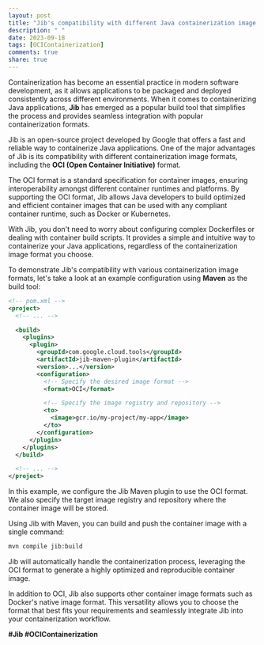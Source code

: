 ```yaml
---
layout: post
title: "Jib's compatibility with different Java containerization image formats (e.g., OCI)"
description: " "
date: 2023-09-18
tags: [OCIContainerization]
comments: true
share: true
---
```


Containerization has become an essential practice in modern software development, as it allows applications to be packaged and deployed consistently across different environments. When it comes to containerizing Java applications, **Jib** has emerged as a popular build tool that simplifies the process and provides seamless integration with popular containerization formats.

Jib is an open-source project developed by Google that offers a fast and reliable way to containerize Java applications. One of the major advantages of Jib is its compatibility with different containerization image formats, including the **OCI (Open Container Initiative)** format.

The OCI format is a standard specification for container images, ensuring interoperability amongst different container runtimes and platforms. By supporting the OCI format, Jib allows Java developers to build optimized and efficient container images that can be used with any compliant container runtime, such as Docker or Kubernetes.

With Jib, you don't need to worry about configuring complex Dockerfiles or dealing with container build scripts. It provides a simple and intuitive way to containerize your Java applications, regardless of the containerization image format you choose.

To demonstrate Jib's compatibility with various containerization image formats, let's take a look at an example configuration using **Maven** as the build tool:

```xml
<!-- pom.xml -->
<project>
  <!-- ... -->

  <build>
    <plugins>
      <plugin>
        <groupId>com.google.cloud.tools</groupId>
        <artifactId>jib-maven-plugin</artifactId>
        <version>...</version>
        <configuration>
          <!-- Specify the desired image format -->
          <format>OCI</format>

          <!-- Specify the image registry and repository -->
          <to>
            <image>gcr.io/my-project/my-app</image>
          </to>
        </configuration>
      </plugin>
    </plugins>
  </build>

  <!-- ... -->
</project>
```

In this example, we configure the Jib Maven plugin to use the OCI format. We also specify the target image registry and repository where the container image will be stored.

Using Jib with Maven, you can build and push the container image with a single command:

```bash
mvn compile jib:build
```

Jib will automatically handle the containerization process, leveraging the OCI format to generate a highly optimized and reproducible container image.

In addition to OCI, Jib also supports other container image formats such as Docker's native image format. This versatility allows you to choose the format that best fits your requirements and seamlessly integrate Jib into your containerization workflow.

**#Jib #OCIContainerization**